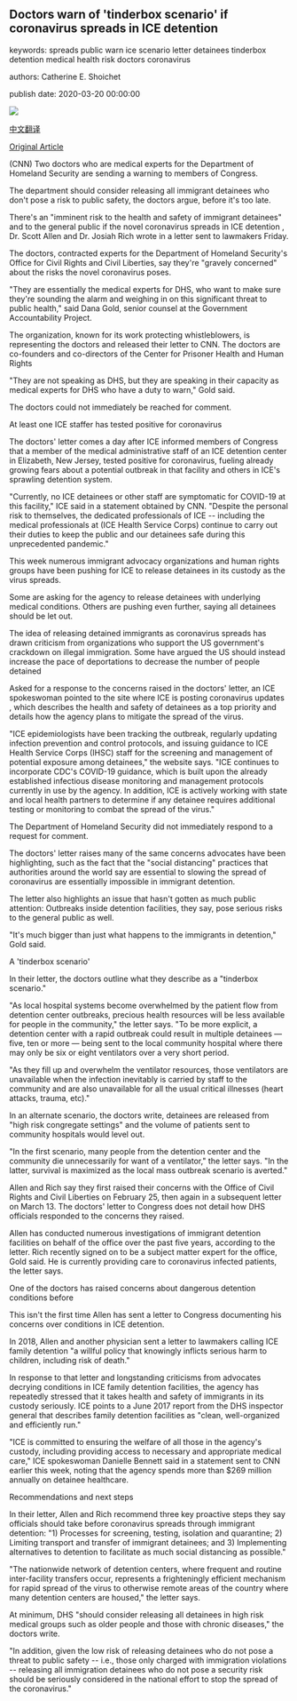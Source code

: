 ## Doctors warn of 'tinderbox scenario' if coronavirus spreads in ICE detention

keywords: spreads public warn ice scenario letter detainees tinderbox detention medical health risk doctors coronavirus

authors: Catherine E. Shoichet

publish date: 2020-03-20 00:00:00

![](https://cdn.cnn.com/cnnnext/dam/assets/200318144910-ice-detention-center-california-file-super-tease.jpg)

[中文翻译](Doctors%20warn%20of%20%27tinderbox%20scenario%27%20if%20coronavirus%20spreads%20in%20ICE%20detention_zh.md)

[Original Article](https://edition.cnn.com/2020/03/20/health/doctors-ice-detention-coronavirus/index.html)

(CNN) Two doctors who are medical experts for the Department of Homeland Security are sending a warning to members of Congress.

The department should consider releasing all immigrant detainees who don't pose a risk to public safety, the doctors argue, before it's too late.

There's an "imminent risk to the health and safety of immigrant detainees" and to the general public if the novel coronavirus spreads in ICE detention , Dr. Scott Allen and Dr. Josiah Rich wrote in a letter sent to lawmakers Friday.

The doctors, contracted experts for the Department of Homeland Security's Office for Civil Rights and Civil Liberties, say they're "gravely concerned" about the risks the novel coronavirus poses.

"They are essentially the medical experts for DHS, who want to make sure they're sounding the alarm and weighing in on this significant threat to public health," said Dana Gold, senior counsel at the Government Accountability Project.

The organization, known for its work protecting whistleblowers, is representing the doctors and released their letter to CNN. The doctors are co-founders and co-directors of the Center for Prisoner Health and Human Rights

"They are not speaking as DHS, but they are speaking in their capacity as medical experts for DHS who have a duty to warn," Gold said.

The doctors could not immediately be reached for comment.

At least one ICE staffer has tested positive for coronavirus

The doctors' letter comes a day after ICE informed members of Congress that a member of the medical administrative staff of an ICE detention center in Elizabeth, New Jersey, tested positive for coronavirus, fueling already growing fears about a potential outbreak in that facility and others in ICE's sprawling detention system.

"Currently, no ICE detainees or other staff are symptomatic for COVID-19 at this facility," ICE said in a statement obtained by CNN. "Despite the personal risk to themselves, the dedicated professionals of ICE -- including the medical professionals at (ICE Health Service Corps) continue to carry out their duties to keep the public and our detainees safe during this unprecedented pandemic."

This week numerous immigrant advocacy organizations and human rights groups have been pushing for ICE to release detainees in its custody as the virus spreads.

Some are asking for the agency to release detainees with underlying medical conditions. Others are pushing even further, saying all detainees should be let out.

The idea of releasing detained immigrants as coronavirus spreads has drawn criticism from organizations who support the US government's crackdown on illegal immigration. Some have argued the US should instead increase the pace of deportations to decrease the number of people detained

Asked for a response to the concerns raised in the doctors' letter, an ICE spokeswoman pointed to the site where ICE is posting coronavirus updates , which describes the health and safety of detainees as a top priority and details how the agency plans to mitigate the spread of the virus.

"ICE epidemiologists have been tracking the outbreak, regularly updating infection prevention and control protocols, and issuing guidance to ICE Health Service Corps (IHSC) staff for the screening and management of potential exposure among detainees," the website says. "ICE continues to incorporate CDC's COVID-19 guidance, which is built upon the already established infectious disease monitoring and management protocols currently in use by the agency. In addition, ICE is actively working with state and local health partners to determine if any detainee requires additional testing or monitoring to combat the spread of the virus."

The Department of Homeland Security did not immediately respond to a request for comment.

The doctors' letter raises many of the same concerns advocates have been highlighting, such as the fact that the "social distancing" practices that authorities around the world say are essential to slowing the spread of coronavirus are essentially impossible in immigrant detention.

The letter also highlights an issue that hasn't gotten as much public attention: Outbreaks inside detention facilities, they say, pose serious risks to the general public as well.

"It's much bigger than just what happens to the immigrants in detention," Gold said.

A 'tinderbox scenario'

In their letter, the doctors outline what they describe as a "tinderbox scenario."

"As local hospital systems become overwhelmed by the patient flow from detention center outbreaks, precious health resources will be less available for people in the community," the letter says. "To be more explicit, a detention center with a rapid outbreak could result in multiple detainees — five, ten or more — being sent to the local community hospital where there may only be six or eight ventilators over a very short period.

"As they fill up and overwhelm the ventilator resources, those ventilators are unavailable when the infection inevitably is carried by staff to the community and are also unavailable for all the usual critical illnesses (heart attacks, trauma, etc)."

In an alternate scenario, the doctors write, detainees are released from "high risk congregate settings" and the volume of patients sent to community hospitals would level out.

"In the first scenario, many people from the detention center and the community die unnecessarily for want of a ventilator," the letter says. "In the latter, survival is maximized as the local mass outbreak scenario is averted."

Allen and Rich say they first raised their concerns with the Office of Civil Rights and Civil Liberties on February 25, then again in a subsequent letter on March 13. The doctors' letter to Congress does not detail how DHS officials responded to the concerns they raised.

Allen has conducted numerous investigations of immigrant detention facilities on behalf of the office over the past five years, according to the letter. Rich recently signed on to be a subject matter expert for the office, Gold said. He is currently providing care to coronavirus infected patients, the letter says.

One of the doctors has raised concerns about dangerous detention conditions before

This isn't the first time Allen has sent a letter to Congress documenting his concerns over conditions in ICE detention.

In 2018, Allen and another physician sent a letter to lawmakers calling ICE family detention "a willful policy that knowingly inflicts serious harm to children, including risk of death."

In response to that letter and longstanding criticisms from advocates decrying conditions in ICE family detention facilities, the agency has repeatedly stressed that it takes health and safety of immigrants in its custody seriously. ICE points to a June 2017 report from the DHS inspector general that describes family detention facilities as "clean, well-organized and efficiently run."

"ICE is committed to ensuring the welfare of all those in the agency's custody, including providing access to necessary and appropriate medical care," ICE spokeswoman Danielle Bennett said in a statement sent to CNN earlier this week, noting that the agency spends more than $269 million annually on detainee healthcare.

Recommendations and next steps

In their letter, Allen and Rich recommend three key proactive steps they say officials should take before coronavirus spreads through immigrant detention: "1) Processes for screening, testing, isolation and quarantine; 2) Limiting transport and transfer of immigrant detainees; and 3) Implementing alternatives to detention to facilitate as much social distancing as possible."

"The nationwide network of detention centers, where frequent and routine inter-facility transfers occur, represents a frighteningly efficient mechanism for rapid spread of the virus to otherwise remote areas of the country where many detention centers are housed," the letter says.

At minimum, DHS "should consider releasing all detainees in high risk medical groups such as older people and those with chronic diseases," the doctors write.

"In addition, given the low risk of releasing detainees who do not pose a threat to public safety -- i.e., those only charged with immigration violations -- releasing all immigration detainees who do not pose a security risk should be seriously considered in the national effort to stop the spread of the coronavirus."